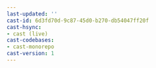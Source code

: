 ```yaml
---
last-updated: ''
cast-id: 6d3fd70d-9c87-45d0-b270-db54047ff20f
cast-hsync:
- cast (live)
cast-codebases:
- cast-monorepo
cast-version: 1
---
```

